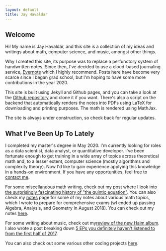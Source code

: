 ```yaml
---
layout: default
title: Jay Havaldar
---
```


## Welcome

Hi! My name is Jay Havaldar, and this site is a collection of my ideas and writings about math, computer science, and music, amongst other things.

Why I created this site, its purpose was to replace a perfunctory system of handwritten notes. Since then, I've decided to use a cloud-based journaling service, [Evernote](https://https://evernote.com/) which I highly recommend. Posts here have become very scarce since I began grad school, but I'm hoping to have some more contributions in the year 2020.

This site is built using Jekyll and Github pages, and you can take a look at the [Github repository](https://github.com/jhavaldar/jhavaldar.github.io) and clone it if you want. There's also a script on the backend that automatically renders the notes into PDFs using LaTeX for downloading and printing purposes. The math is rendered using MathJax.

The site is always under construction, so check back for regular updates.

## What I've Been Up To Lately

I completed my master's degree in May 2020. I'm currently looking for roles as a data scientist, data analyst, or quantitative developer. I've been fortunate enough to get training in a wide array of topics across theoretical math and, to a lesser extent, computer science (mostly algorithms and complexity theory). Now I'd like to gain experience applying this knowledge in a hands-on environment. If you have any opportunities, feel free to [contact me](/contact).

For some miscellaneous math writing, check out my post where I look into [the surprisingly fascinating history of "the quintic equation"](/post/2017/07/02/solvable2.html). You can also check my [notes](/notes) page for some of my notes about various math topics, which I wrote to prepare for comprehensive exams (wI ended up passing Algebra, Analysis, and Geometry in August 2018). You can check out my notes [here](/notes_index).

For some writing about music, check out my[review of the new Haim album](/post/2017/07/07/something-to-tell-you.html). I also wrote a post breaking down [5 EPs you definitely haven't listened to from the first half of 2017](/post/2017/07/19/albums2017.html).

You can also check out some various other coding projects [here](/projects).
